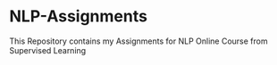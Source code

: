 # NLP-Assignments
This Repository contains my Assignments for NLP Online Course from Supervised Learning
